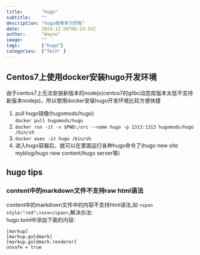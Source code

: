 ```yaml
---
title:       "hugo"
subtitle:    ""
description: "hugo使用学习历程"
date:        2024-12-20T06:19:35Z
author:      "Wayne"
image:       ""
tags:        ["hugo"]
categories:  ["Tech" ]
---
```


## Centos7上使用docker安装hugo开发环境

由于centos7上无法安装新版本的nodejs(centos7的glibc动态库版本太低不支持新版本nodejs)，所以使用docker安装hugo开发环境比较方便快捷

1. pull hugo镜像(hugomods/hugo)  
   `docker pull hugomods/hugo`
2. `docker run -it -v $PWD:/src --name hugo -p 1313:1313 hugomods/hugo /bin/sh`
3. `docker exec -it hugo /bin/sh`
4. 进入hugo容器后，就可以在里面运行各种hugo命令了(hugo new site myblog/hugo new content/hugo server等)

## hugo tips

### content中的markdown文件不支持raw html语法

content中的markdown文件中的内容不支持html语法,如 `<span style:"red";>xxx</span>`,解决办法:  
hugo.toml中添加下面的内容:  

```
[markup]
[markup.goldmark]
[markup.goldmark.renderer]
unsafe = true
```





